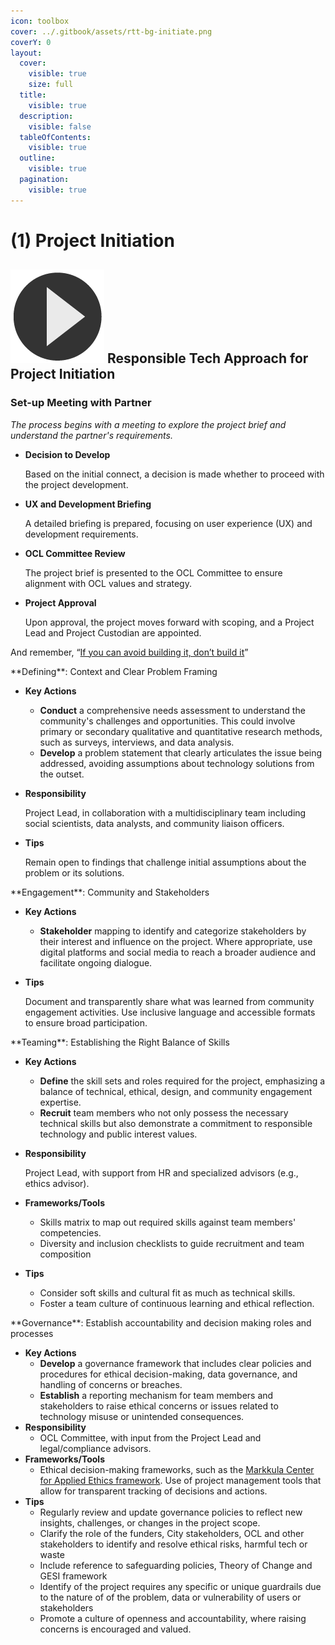 ```yaml
---
icon: toolbox
cover: ../.gitbook/assets/rtt-bg-initiate.png
coverY: 0
layout:
  cover:
    visible: true
    size: full
  title:
    visible: true
  description:
    visible: false
  tableOfContents:
    visible: true
  outline:
    visible: true
  pagination:
    visible: true
---
```


# (1) Project Initiation

## <img src="../.gitbook/assets/icon-w-initiate.png" alt="https://www.notion.so/icons/forward_lightgray.svg" data-size="line"> **Responsible Tech Approach for Project Initiation**

### **Set-up Meeting with Partner**

_The process begins with a meeting to explore the project brief and understand the partner's requirements._

*   **Decision to Develop**

    Based on the initial connect, a decision is made whether to proceed with the project development.
*   **UX and Development Briefing**

    A detailed briefing is prepared, focusing on user experience (UX) and development requirements.
*   **OCL Committee Review**

    The project brief is presented to the OCL Committee to ensure alignment with OCL values and strategy.
*   **Project Approval**

    Upon approval, the project moves forward with scoping, and a Project Lead and Project Custodian are appointed.

And remember, “[If you can avoid building it, don’t build it](https://mitgovlab.org/resources/dont-build-it-a-guide-for-practitioners-in-civic-tech/)”

&#x20;\*\*Defining\*\*: Context and Clear Problem Framing

* **Key Actions**
  * **Conduct** a comprehensive needs assessment to understand the community's challenges and opportunities. This could involve primary or secondary qualitative and quantitative research methods, such as surveys, interviews, and data analysis.
  * **Develop** a problem statement that clearly articulates the issue being addressed, avoiding assumptions about technology solutions from the outset.
*   **Responsibility**

    Project Lead, in collaboration with a multidisciplinary team including social scientists, data analysts, and community liaison officers.
*   **Tips**

    Remain open to findings that challenge initial assumptions about the problem or its solutions.

&#x20;\*\*Engagement\*\*: Community and Stakeholders

* **Key Actions**
  * **Stakeholder** mapping to identify and categorize stakeholders by their interest and influence on the project. Where appropriate, use digital platforms and social media to reach a broader audience and facilitate ongoing dialogue.
*   **Tips**

    Document and transparently share what was learned from community engagement activities. Use inclusive language and accessible formats to ensure broad participation.

&#x20;\*\*Teaming\*\*: Establishing the Right Balance of Skills

* **Key Actions**
  * **Define** the skill sets and roles required for the project, emphasizing a balance of technical, ethical, design, and community engagement expertise.
  * **Recruit** team members who not only possess the necessary technical skills but also demonstrate a commitment to responsible technology and public interest values.
*   **Responsibility**

    Project Lead, with support from HR and specialized advisors (e.g., ethics advisor).
* **Frameworks/Tools**
  * Skills matrix to map out required skills against team members' competencies.
  * Diversity and inclusion checklists to guide recruitment and team composition
* **Tips**
  * Consider soft skills and cultural fit as much as technical skills.
  * Foster a team culture of continuous learning and ethical reflection.

&#x20;\*\*Governance\*\*: Establish accountability and decision making roles and processes

* **Key Actions**
  * **Develop** a governance framework that includes clear policies and procedures for ethical decision-making, data governance, and handling of concerns or breaches.
  * **Establish** a reporting mechanism for team members and stakeholders to raise ethical concerns or issues related to technology misuse or unintended consequences.
* **Responsibility**
  * OCL Committee, with input from the Project Lead and legal/compliance advisors.
* **Frameworks/Tools**
  * Ethical decision-making frameworks, such as the [Markkula Center for Applied Ethics framework](https://www.cse.sc.edu/\~mgv/csce390f22/MarkkulaFramework.pdf). Use of project management tools that allow for transparent tracking of decisions and actions.
* **Tips**
  * Regularly review and update governance policies to reflect new insights, challenges, or changes in the project scope.
  * Clarify the role of the funders, City stakeholders, OCL and other stakeholders to identify and resolve ethical risks, harmful tech or waste
  * Include reference to safeguarding policies, Theory of Change and GESI framework
  * Identify of the project requires any specific or unique guardrails due to the nature of of the problem, data or vulnerability of users or stakeholders
  * Promote a culture of openness and accountability, where raising concerns is encouraged and valued.
